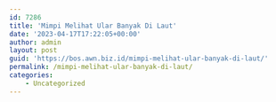 ```yaml
---
id: 7286
title: 'Mimpi Melihat Ular Banyak Di Laut'
date: '2023-04-17T17:22:05+00:00'
author: admin
layout: post
guid: 'https://bos.awn.biz.id/mimpi-melihat-ular-banyak-di-laut/'
permalink: /mimpi-melihat-ular-banyak-di-laut/
categories:
    - Uncategorized
---
```


